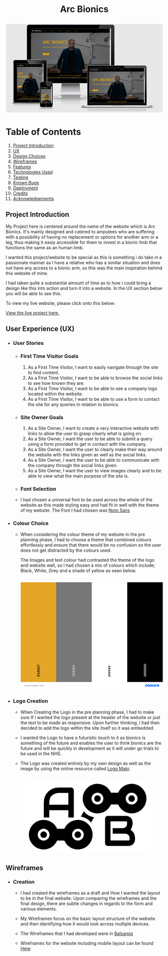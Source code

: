 <h1 align="center">Arc Bionics</h1>

<h2 align="center"><img src="/documentation/readme/arcbionics-showcase.png"></h2>

# Table of Contents <a name="home"></a>

1. [Project Introduction](#introduction)
2. [UX](#ux)
3. [Design Choices](#designchoices)
4. [Wireframes](#wireframes)
5. [Features](#features)
6. [Technologies Used](#techused)
7. [Testing](#testing)
8. [Known Bugs](#knownbugs)
9. [Deployment](#deployment)
10. [Credits](#credits)
11. [Acknowledgements](#acknowledgements)

## Project Introduction <a name="introduction"></a>
My Project here is centered around the name of the website which is Arc Bionics. It's mainly designed and catered to
amputees who are suffering with a possibility of having no replacement or options for another arm or a leg, thus making 
it easiy accessible for them to invest in a bionic limb that functions the same as an human limb.

I wanted this project/website to be special as this is something i do take in a passionate manner as I have a relative who
has a similar situation and does not have any access to a bionic arm, so this was the main inspiration behind this website of mine.

I had taken quite a substantial amount of time as to how i could bring a design like this into action and turn it into a website.
In the UX section below you will be able to see this.

To view my live website, please click onto this below:

[View the live project here.](https://shazaiib47.github.io/arc-bionics-ms1resub/)

## User Experience (UX) <a name="ux"></a>

-   ### User Stories

    - ### First Time Visitor Goals

        1. As a First Time Visitor, I want to easily navigate through the site to find content.
        2. As a First Time Visitor, I want to be able to browse the social links to see how known they are.
        3. As a First Time Visitor, I want to be able to see a company logo located within the website.
        4. As a First Time Visitor, I want to be able to use a form to contact the site for any queries in relation to bionics.

    - ### Site Owner Goals

        1. As a Site Owner, I want to create a very interactive website with links to allow the user to grasp clearly what is going on.
        2. As a Site Owner, I want the user to be able to submit a query using a form provided to get in contact with the company.
        3. As a Site Owner, I want the user to clearly make their way around the website with the links given as well as the social links.
        4. As a Site Owner, I want the user to be able to communicate with the company through the social links given.
        5. As a Site Owner, I want the user to view images clearly and to be able to view what the main purpose of the site is.

    - ### Font Selection 

    - I had chosen a universal font to be used across the whole of the website as this made styling easy and had fit in well with the theme of my website.
      The Font I had chosen was [Noto Sans](https://fonts.google.com/specimen/Noto+Sans?query=noto+sa)

- ### Colour Choice 

    - When considering the colour theme of my website in the pre planning phase, I had to choose a theme that combined colours effortlessly
      and ensure that there would be no confusion so the user does not get distracted by the colours used. 

      The Images and text colour had contrasted the theme of the logo and website well, so I had chosen a mix of colours which include; Black, White, Grey and 
      a shade of yellow as seen below.

      <h2 align="center"><img src="/documentation/readme/Color-Pallete-Site.png"></h2>

- ### Logo Creation

    - When Creating the Logo in the pre planning phase, I had to make sure If i wanted the logo present at the header of the website or just the text to be 
      made as responsive. Upon further thinking, I had then decided to add the logo within the site itself so it was embedded.
      
    - I wanted the Logo to have a futuristic touch to it as bionics is something of the future and enables the user to think bionics are the future 
      and will be quickly in development as it will under go trials to be used in the NHS.
    
    - The Logo was created entirely by my own design as well as the image by using the online resource called [Logo Makr](https://logomakr.com).

    <h2 align="center"><img src="/assets/images/arcbionics-logo.png"></h2>

## Wireframes <a name="wireframes"></a>

- ### Creation

    - I had created the wireframes as a draft and How I wanted the layout to be in the final website.
      Upon comparing the wireframes and the final design, there are subtle changes in regards to the form and various elements.
    
    - My Wireframes focus on the basic layout structure of the website and then identifying how it would look across multiple devices.
 

    - The Wireframes that I had developed were in [Balsamiq](https://balsamiq.com)

    - Wireframes for the website including mobile layout can be found [Here](documentation/wireframes/ms1-wireframes-resub.pdf)
